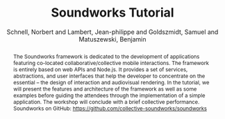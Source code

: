 --- 
title: "Soundworks Tutorial" 
abstract: "The Soundworks framework is dedicated to the development of applications featuring co-located collaborative/collective mobile interactions. The framework is entirely based on web APIs and Node.js. It provides a set of services, abstractions, and user interfaces that help the developer to concentrate on the essential – the design of interaction and audiovisual rendering. In the tutorial, we will present the features and architecture of the framework as well as some examples before guiding the attendees through the implementation of a simple application. The workshop will conclude with a brief collective performance. Soundworks on GitHub: https://github.com/collective-soundworks/soundworks" 
address: "Atlanta, Georgia" 
author: "Schnell, Norbert and Lambert, Jean-philippe and Goldszmidt, Samuel and Matuszewski, Benjamin"
webAuthor: "Norbert Schnell, Jean-philippe Lambert, Samuel Goldszmidt, Benjamin Matuszewski" 
booktitle: "Proceedings of the International Web Audio Conference" 
editor: "Freeman, Jason and Lerch, Alexander and Paradis, Matthew" 
month: "Proceedings of the International Web Audio Conference"
pages: "" 
publisher: "Georgia Tech" 
series: "WAC '16"
type: "Tutorial"  
year: "2016" 
id: "2016_EA_tut3" 
tags: year2016
media: none 
pdflink: /_data/papers/pdf/2016/2016_tut3.pdf
ISSN: 2663-5844
---